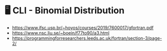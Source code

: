 # 🖥️ CLI - Binomial Distribution #

- <https://www.ifsc.usp.br/~hoyos/courses/2019/7600017/gfortran.pdf>
- <https://www.nsc.liu.se/~boein/f77to90/a3.html>
- <https://programmingforresearchers.leeds.ac.uk/fortran/section-3/page-2/>
